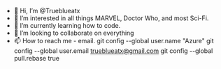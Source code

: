 - 👋 Hi, I’m @Trueblueatx
- 👀 I’m interested in all things MARVEL, Doctor Who, and most Sci-Fi.
- 🌱 I’m currently learning how to code.
- 💞️ I’m looking to collaborate on everything
- 📫 How to reach me - email.
git config --global user.name "Azure"
git config --global user.email trueblueatx@gmail.com
git config --global pull.rebase true
<!---
Trueblueatx/Trueblueatx is a ✨ special ✨ repository because its `README.md` (this file) appears on your GitHub profile.
You can click the Preview link to take a look at your changes.
--->
